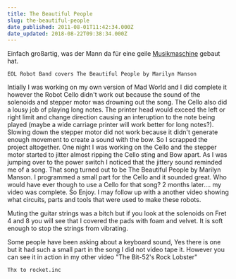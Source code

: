 ```yaml
---
title: The Beautiful People
slug: the-beautiful-people
date_published: 2011-08-01T11:42:34.000Z
date_updated: 2018-08-22T09:38:34.000Z
---
```


Einfach großartig, was der Mann da für eine geile [Musikmaschine](http://www.youtube.com/watch?v=9QMtDyvAzVw&sns=em) gebaut hat.

`EOL Robot Band covers The Beautiful People by Marilyn Manson`

Intially I was working on my own version of Mad World and I did complete it however the Robot Cello didn't work out because the sound of the solenoids and stepper motor was drowning out the song. The Cello also did a lousy job of playing long notes. The printer head would exceed the left or right limit and change direction causing an interuption to the note being played (maybe a wide carriage printer will work better for long notes?). Slowing down the stepper motor did not work because it didn't generate enough movement to create a sound with the bow. So I scrapped the project altogether. One night I was working on the Cello and the stepper motor started to jitter almost ripping the Cello sting and Bow apart. As I was jumping over to the power switch I noticed that the jittery sound reminded me of a song. That song turned out to be The Beautiful People by Marilyn Manson. I programmed a small part for the Cello and it sounded great. Who would have ever though to use a Cello for that song? 2 months later.... my video was complete. So Enjoy. I may follow up with a another video showing what circuits, parts and tools that were used to make these robots. 

Muting the guitar strings was a bitch but if you look at the solenoids on Fret 4 and 8 you will see that I covered the pads with foam and velvet. It is soft enough to stop the strings from vibrating.

Some people have been asking about a keyboard sound, Yes there is one but it had such a small part in the song I did not video tape it. However you can see it in action in my other video "The Bit-52's Rock Lobster"

`Thx to rocket.inc`
